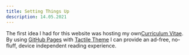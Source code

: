 ```yaml
---
title: Setting Things Up
description: 14.05.2021
---
```

The first idea I had for this website was hosting my own[Curriculum Vitae](https://bastian-kroeger.tech/curriculum-vitae).  
By using [GitHub Pages](https://pages.github.com/) with [Tactile Theme](https://github.com/pages-themes/tactile) I can provide an ad-free, no-fluff, device independent reading experience.

